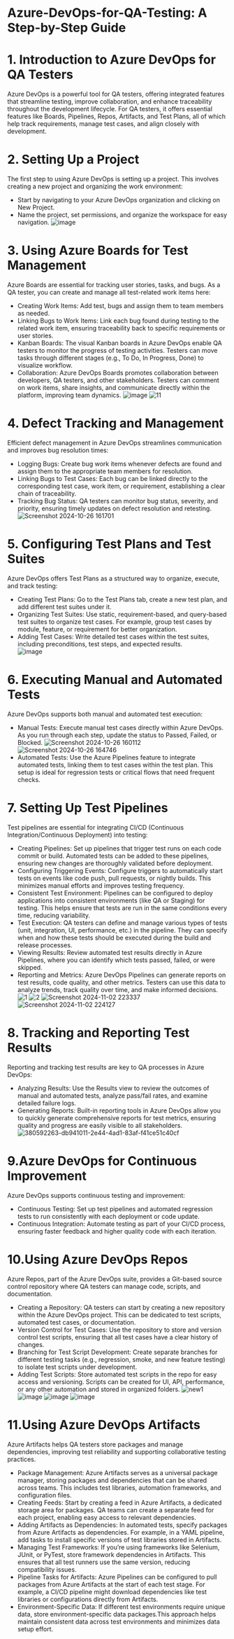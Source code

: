 # Azure-DevOps-for-QA-Testing: A Step-by-Step Guide
# 1. Introduction to Azure DevOps for QA Testers
Azure DevOps is a powerful tool for QA testers, offering integrated features that streamline testing, improve collaboration, and enhance traceability throughout the development lifecycle. For QA testers, it offers essential features like Boards, Pipelines, Repos, Artifacts, and Test Plans, all of which help track requirements, manage test cases, and align closely with development.

# 2. Setting Up a Project
The first step to using Azure DevOps is setting up a project. This involves creating a new project and organizing the work environment:
* Start by navigating to your Azure DevOps organization and clicking on New Project.
* Name the project, set permissions, and organize the workspace for easy navigation.
![image](https://github.com/user-attachments/assets/8e427e65-6f96-4958-b172-68ca5bea1993)

# 3. Using Azure Boards for Test Management
Azure Boards are essential for tracking user stories, tasks, and bugs. As a QA tester, you can create and manage all test-related work items here:
* Creating Work Items: Add test, bugs and assign them to team members as needed.
* Linking Bugs to Work Items: Link each bug found during testing to the related work item, ensuring traceability back to specific requirements or user stories.
* Kanban Boards: The visual Kanban boards in Azure DevOps enable QA testers to monitor the progress of testing activities. Testers can move tasks through different stages (e.g., To Do, In Progress, Done) to visualize workflow.
* Collaboration: Azure DevOps Boards promotes collaboration between developers, QA testers, and other stakeholders. Testers can comment on work items, share insights, and communicate directly within the platform, improving team dynamics.
![image](https://github.com/user-attachments/assets/a3b10a94-3853-4cff-aba8-820799f6762d)
![11](https://github.com/user-attachments/assets/e4ea77f4-5f29-4a68-b179-45e37a79fcc1)

# 4. Defect Tracking and Management
Efficient defect management in Azure DevOps streamlines communication and improves bug resolution times:
* Logging Bugs: Create bug work items whenever defects are found and assign them to the appropriate team members for resolution.
* Linking Bugs to Test Cases: Each bug can be linked directly to the corresponding test case, work item, or requirement, establishing a clear chain of traceability.
* Tracking Bug Status: QA testers can monitor bug status, severity, and priority, ensuring timely updates on defect resolution and retesting.  
  ![Screenshot 2024-10-26 161701](https://github.com/user-attachments/assets/177bbe2e-d146-4134-9460-7b38d5aaa608)

# 5. Configuring Test Plans and Test Suites
Azure DevOps offers Test Plans as a structured way to organize, execute, and track testing:
* Creating Test Plans: Go to the Test Plans tab, create a new test plan, and add different test suites under it.
* Organizing Test Suites: Use static, requirement-based, and query-based test suites to organize test cases. For example, group test cases by module, feature, or requirement for better organization.
* Adding Test Cases: Write detailed test cases within the test suites, including preconditions, test steps, and expected results.  
![image](https://github.com/user-attachments/assets/766f5627-848f-4d5a-a32f-40bf6e00d233)

# 6. Executing Manual and Automated Tests
Azure DevOps supports both manual and automated test execution:
* Manual Tests: Execute manual test cases directly within Azure DevOps. As you run through each step, update the status to Passed, Failed, or Blocked.
  ![Screenshot 2024-10-26 160112](https://github.com/user-attachments/assets/de61de7a-8ff3-4872-b361-64c41cdcbeb5)
  ![Screenshot 2024-10-26 164746](https://github.com/user-attachments/assets/3c9ea773-5313-449f-80ad-8ff9568885fc)
* Automated Tests: Use the Azure Pipelines feature to integrate automated tests, linking them to test cases within the test plan. This setup is ideal for regression tests or critical flows that need frequent checks.

# 7. Setting Up Test Pipelines
Test pipelines are essential for integrating CI/CD (Continuous Integration/Continuous Deployment) into testing:
* Creating Pipelines: Set up pipelines that trigger test runs on each code commit or build. Automated tests can be added to these pipelines, ensuring new changes are thoroughly validated before deployment.
* Configuring Triggering Events: Configure triggers to automatically start tests on events like code push, pull requests, or nightly builds. This minimizes manual efforts and improves testing frequency.
* Consistent Test Environment: Pipelines can be configured to deploy applications into consistent environments (like QA or Staging) for testing. This helps ensure that tests are run in the same conditions every time, reducing variability.
* Test Execution: QA testers can define and manage various types of tests (unit, integration, UI, performance, etc.) in the pipeline. They can specify when and how these tests should be executed during the build and release processes.
* Viewing Results: Review automated test results directly in Azure Pipelines, where you can identify which tests passed, failed, or were skipped.
* Reporting and Metrics: Azure DevOps Pipelines can generate reports on test results, code quality, and other metrics. Testers can use this data to analyze trends, track quality over time, and make informed decisions.
![1](https://github.com/user-attachments/assets/9dbd41c7-a6c1-4af7-afc2-1732599e5b0c)
![2](https://github.com/user-attachments/assets/d2eae5e1-250a-4d4b-b32d-97e018562d57)
![Screenshot 2024-11-02 223337](https://github.com/user-attachments/assets/8caf8b18-e900-48a0-af1d-c177b0020178)
![Screenshot 2024-11-02 224127](https://github.com/user-attachments/assets/7cd7221f-a352-424a-9396-2ffe0219de7c)

# 8. Tracking and Reporting Test Results
Reporting and tracking test results are key to QA processes in Azure DevOps:
* Analyzing Results: Use the Results view to review the outcomes of manual and automated tests, analyze pass/fail rates, and examine detailed failure logs.
* Generating Reports: Built-in reporting tools in Azure DevOps allow you to quickly generate comprehensive reports for test metrics, ensuring quality and progress are easily visible to all stakeholders.
![380592263-db941011-2e44-4ad1-83af-f41ce51c40cf](https://github.com/user-attachments/assets/83d1053d-6f29-42ba-b7f9-1a14237ca024)

# 9.Azure DevOps for Continuous Improvement
Azure DevOps supports continuous testing and improvement:
* Continuous Testing: Set up test pipelines and automated regression tests to run consistently with each deployment or code update.
* Continuous Integration: Automate testing as part of your CI/CD process, ensuring faster feedback and higher quality code with each iteration.

# 10.Using Azure DevOps Repos
Azure Repos, part of the Azure DevOps suite, provides a Git-based source control repository where QA testers can manage code, scripts, and documentation.
* Creating a Repository: QA testers can start by creating a new repository within the Azure DevOps project. This can be dedicated to test scripts, automated test cases, or documentation.
* Version Control for Test Cases: Use the repository to store and version control test scripts, ensuring that all test cases have a clear history of changes.
* Branching for Test Script Development: Create separate branches for different testing tasks (e.g., regression, smoke, and new feature testing) to isolate test scripts under development.
* Adding Test Scripts: Store automated test scripts in the repo for easy access and versioning. Scripts can be created for UI, API, performance, or any other automation and stored in organized folders.
![new1](https://github.com/user-attachments/assets/b94dc68a-4323-4a96-8982-58e132ff885e)
![image](https://github.com/user-attachments/assets/87f18cae-8317-49d0-8b8c-4ac479225b15)
![image](https://github.com/user-attachments/assets/040b6e7f-e6f7-4d1b-9ed7-4731e2be79be)
![image](https://github.com/user-attachments/assets/541c59db-9891-4b2d-bf2f-e269b76dde32)

# 11.Using Azure DevOps Artifacts
Azure Artifacts helps QA testers store packages and manage dependencies, improving test reliability and supporting collaborative testing practices.
* Package Management: Azure Artifacts serves as a universal package manager, storing packages and dependencies that can be shared across teams. This includes test libraries, automation frameworks, and configuration files.
* Creating Feeds: Start by creating a feed in Azure Artifacts, a dedicated storage area for packages. QA teams can create a separate feed for each project, enabling easy access to relevant dependencies.
* Adding Artifacts as Dependencies: In automated tests, specify packages from Azure Artifacts as dependencies. For example, in a YAML pipeline, add tasks to install specific versions of test libraries stored in Artifacts.
* Managing Test Frameworks: If you’re using frameworks like Selenium, JUnit, or PyTest, store framework dependencies in Artifacts. This ensures that all test runners use the same version, reducing compatibility issues.
* Pipeline Tasks for Artifacts: Azure Pipelines can be configured to pull packages from Azure Artifacts at the start of each test stage. For example, a CI/CD pipeline might download dependencies like test libraries or configurations directly from Artifacts.
* Environment-Specific Data: If different test environments require unique data, store environment-specific data packages.This approach helps maintain consistent data across test environments and minimizes data setup effort.





